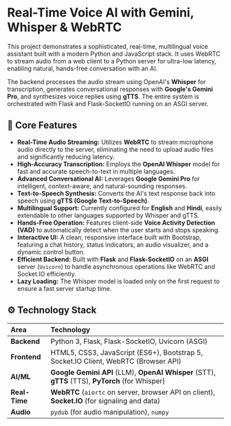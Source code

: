 # Real-Time Voice AI with Gemini, Whisper & WebRTC

This project demonstrates a sophisticated, real-time, multilingual voice assistant built with a modern Python and JavaScript stack. It uses WebRTC to stream audio from a web client to a Python server for ultra-low latency, enabling natural, hands-free conversation with an AI.

The backend processes the audio stream using OpenAI's **Whisper** for transcription, generates conversational responses with **Google's Gemini Pro**, and synthesizes voice replies using **gTTS**. The entire system is orchestrated with Flask and Flask-SocketIO running on an ASGI server.

## 🌟 Core Features

*   **Real-Time Audio Streaming:** Utilizes **WebRTC** to stream microphone audio directly to the server, eliminating the need to upload audio files and significantly reducing latency.
*   **High-Accuracy Transcription:** Employs the **OpenAI Whisper** model for fast and accurate speech-to-text in multiple languages.
*   **Advanced Conversational AI:** Leverages **Google Gemini Pro** for intelligent, context-aware, and natural-sounding responses.
*   **Text-to-Speech Synthesis:** Converts the AI's text response back into speech using **gTTS (Google Text-to-Speech)**.
*   **Multilingual Support:** Currently configured for **English** and **Hindi**, easily extendable to other languages supported by Whisper and gTTS.
*   **Hands-Free Operation:** Features client-side **Voice Activity Detection (VAD)** to automatically detect when the user starts and stops speaking.
*   **Interactive UI:** A clean, responsive interface built with Bootstrap, featuring a chat history, status indicators, an audio visualizer, and a dynamic control button.
*   **Efficient Backend:** Built with **Flask** and **Flask-SocketIO** on an **ASGI** server (`Uvicorn`) to handle asynchronous operations like WebRTC and Socket.IO efficiently.
*   **Lazy Loading:** The Whisper model is loaded only on the first request to ensure a fast server startup time.

## ⚙️ Technology Stack

| Area | Technology |
| :--- | :--- |
| **Backend** | Python 3, Flask, Flask-SocketIO, Uvicorn (ASGI) |
| **Frontend** | HTML5, CSS3, JavaScript (ES6+), Bootstrap 5, Socket.IO Client, WebRTC (Browser API) |
| **AI/ML** | **Google Gemini API** (LLM), **OpenAI Whisper** (STT), **gTTS** (TTS), **PyTorch** (for Whisper) |
| **Real-Time** | **WebRTC** (`aiortc` on server, browser API on client), **Socket.IO** (for signaling and data) |
| **Audio** | `pydub` (for audio manipulation), `numpy` |
